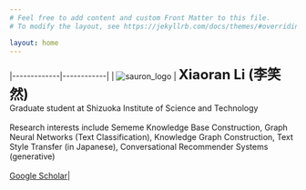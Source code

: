 ```yaml
---
# Feel free to add content and custom Front Matter to this file.
# To modify the layout, see https://jekyllrb.com/docs/themes/#overriding-theme-defaults

layout: home
---
```



|-------------|------------|
| ![sauron_logo](../images/me.png) | **<font size=5>Xiaoran Li (李笑然)</font>** <br> Graduate student at Shizuoka Institute of Science and Technology <br> <br> Research interests include Sememe Knowledge Base Construction, Graph Neural Networks (Text Classification), Knowledge Graph Construction, Text Style Transfer (in Japanese), Conversational Recommender Systems (generative) <br><br> [Google Scholar](https://scholar.google.com/citations?user=gRzyFp4AAAAJ&hl=en)|


<script type='text/javascript' id='clustrmaps' src='//cdn.clustrmaps.com/map_v2.js?cl=000000&w=600&t=tt&d=hDGijGM-VztK5wafWGPtknXMU2sxCFxdJCQ3H23juwo&co=ffffff'></script>
